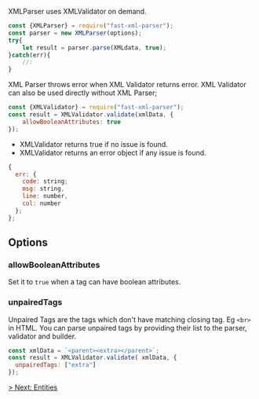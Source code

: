 XMLParser uses XMLValidator on demand.

```js
const {XMLParser} = require("fast-xml-parser");
const parser = new XMLParser(options);
try{
    let result = parser.parse(XMLdata, true);
}catch(err){
    //:
}
```

XML Parser throws error when XML Validator returns error. XML Validator can also be used directly without XML Parser;

```js
const {XMLValidator} = require("fast-xml-parser");
const result = XMLValidator.validate(xmlData, {
    allowBooleanAttributes: true
});
```

* XMLValidator returns true if no issue is found.
* XMLValidator returns an error object if any issue is found.

```js
{
  err: {
    code: string;
    msg: string,
    line: number,
    col: number
  };
};
```

## Options

### allowBooleanAttributes

Set it to `true` when a tag can have boolean attributes.

### unpairedTags
Unpaired Tags are the tags which don't have matching closing tag. Eg `<br>` in HTML. You can parse unpaired tags by providing their list to the parser, validator and builder.

```js
const xmlData = `<parent><extra></parent>`;
const result = XMLValidator.validate( xmlData, {
  unpairedTags: ["extra"]
});
```

[> Next: Entities](./5.Entities.md)
